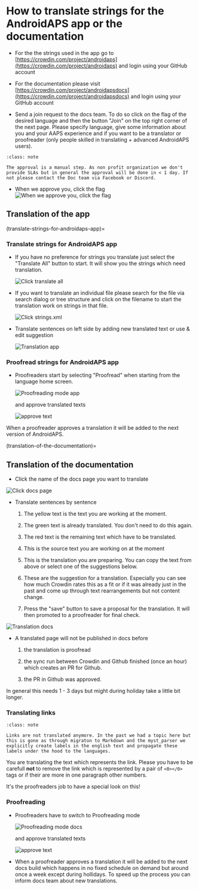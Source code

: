 # How to translate strings for the AndroidAPS app or the documentation

* For the the strings used in the app go to [https://crowdin.com/project/androidaps](https://crowdin.com/project/androidaps) and login using your GitHub account
* For the documentation please visit [https://crowdin.com/project/androidapsdocs](https://crowdin.com/project/androidapsdocs) and login using your GitHub account

* Send a join request to the docs team. To do so click on the flag of the desired language and then the button "Join" on the top right corner of the next page. Please specify language, give some information about you and your AAPS experience and if you want to be a translator or proofreader (only people skilled in translating + advanced AndroidAPS users).

```{admonition} Time for Approval
:class: note

The approval is a manual step. As non profit organization we don't provide SLAs but in general the approval will be done in < 1 day. If not please contact the Doc team via Facebook or Discord.
```

* When we approve you, click the flag
   ![When we approve you, click the flag](./images/translation_flags.png)

## Translation of the app

(translate-strings-for-androidaps-app)=
### Translate strings for AndroidAPS app

* If you have no preference for strings you translate just select the "Translate All" button to start. It will show you the strings which need translation.

   ![Click translate all](./images/translations-click-translate-all.png)

* If you want to translate an individual file please search for the file via search dialog or tree structure and click on the filename to start the translation work on strings in that file.

   ![Click strings.xml](./images/translations-click-strings.png)

* Translate sentences on left side by adding new translated text or use & edit suggestion 

   ![Translation app](./images/translations-translate.png)


### Proofread strings for AndroidAPS app

* Proofreaders start by selecting "Proofread" when starting from the language home screen.

   ![Proofreading mode app](./images/translations-proofreading-mode.png) 


  and approve translated texts 
  
   ![approve text](./images/translations-proofreading.png)

When a proofreader approves a translation it will be added to the next version of AndroidAPS.

(translation-of-the-documentation)=
## Translation of the documentation

* Click the name of the docs page you want to translate

![Click docs page](./images/translation_WikiPage.png)


* Translate sentences by sentence

    1. The yellow text is the text you are working at the moment.

    1. The green text is already translated. You don't need to do this again.

    1. The red text is the remaining text which have to be translated.

    1. This is the source text you are working on at the moment

    1. This is the translation you are preparing. You can copy the text from above or select one of the suggestions below.

    1. These are the suggestion for a translation. Especially you can see how much Crowdin rates this as a fit or if it was already just in the past and come up through text rearrangements but not content change.
    1. Press the "save" button to save a proposal for the translation. It will then promoted to a proofreader for final check.

![Translation docs](./images/translation_WikiTranslate.png)

* A translated page will not be published in docs before 

    1. the translation is proofread

    1. the sync run between Crowdin and Github finished (once an hour) which creates an PR for Github.

    1. the PR in Github was approved.

In general this needs 1 - 3 days but might during holiday take a little bit longer.

### Translating links

```{admonition} Links are not translated anymore
:class: note

Links are not translated anymore. In the past we had a topic here but this is gone as through migraton to Markdown and the myst_parser we explicitly create labels in the english text and propagate these labels under the hood to the languages.

```

You are translating the text which represents the link. Please you have to be carefull **not** to remove the link which is represented by a pair of `<0></0>` tags or if their are more in one paragraph other numbers.

It's the proofreaders job to have a special look on this!

### Proofreading 

* Proofreaders have to switch to Proofreading mode 

   ![Proofreading mode docs](./images/translation_WikiProofreadingmode.png) 


  and approve translated texts 
  
   ![approve text](./images/translations-proofreading.png)

* When a proofreader approves a translation it will be added to the next docs build which happens in no fixed schedule on demand but around once a week except during hollidays. To speed up the process you can inform docs team about new translations.
